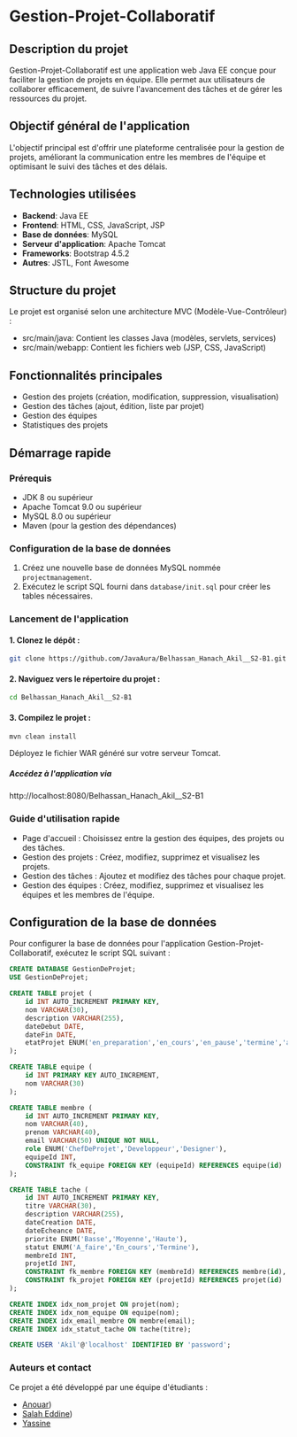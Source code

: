 # Gestion-Projet-Collaboratif

## Description du projet
Gestion-Projet-Collaboratif est une application web Java EE conçue pour faciliter la gestion de projets en équipe. Elle permet aux utilisateurs de collaborer efficacement, de suivre l'avancement des tâches et de gérer les ressources du projet.

## Objectif général de l'application
L'objectif principal est d'offrir une plateforme centralisée pour la gestion de projets, améliorant la communication entre les membres de l'équipe et optimisant le suivi des tâches et des délais.

## Technologies utilisées
- **Backend**: Java EE
- **Frontend**: HTML, CSS, JavaScript, JSP
- **Base de données**: MySQL
- **Serveur d'application**: Apache Tomcat
- **Frameworks**: Bootstrap 4.5.2
- **Autres**: JSTL, Font Awesome

## Structure du projet
Le projet est organisé selon une architecture MVC (Modèle-Vue-Contrôleur) :
+ src/main/java: Contient les classes Java (modèles, servlets, services)
+ src/main/webapp: Contient les fichiers web (JSP, CSS, JavaScript)
## Fonctionnalités principales
- Gestion des projets (création, modification, suppression, visualisation)
- Gestion des tâches (ajout, édition, liste par projet)
- Gestion des équipes
- Statistiques des projets

## Démarrage rapide

### Prérequis
- JDK 8 ou supérieur
- Apache Tomcat 9.0 ou supérieur
- MySQL 8.0 ou supérieur
- Maven (pour la gestion des dépendances)

### Configuration de la base de données
1. Créez une nouvelle base de données MySQL nommée `projectmanagement`.
2. Exécutez le script SQL fourni dans `database/init.sql` pour créer les tables nécessaires.

### Lancement de l'application
#### 1. Clonez le dépôt :
   ```bash
   git clone https://github.com/JavaAura/Belhassan_Hanach_Akil__S2-B1.git
   ```

#### 2. Naviguez vers le répertoire du projet :
```bash
cd Belhassan_Hanach_Akil__S2-B1
   ```
#### 3. Compilez le projet :
```bash
mvn clean install
```
Déployez le fichier WAR généré sur votre serveur Tomcat.
##### Accédez à l'application via 
http://localhost:8080/Belhassan_Hanach_Akil__S2-B1


### Guide d'utilisation rapide
- Page d'accueil : Choisissez entre la gestion des équipes, des projets ou des tâches.
- Gestion des projets : Créez, modifiez, supprimez et visualisez les projets.
- Gestion des tâches : Ajoutez et modifiez des tâches pour chaque projet.
- Gestion des équipes : Créez, modifiez, supprimez et visualisez les équipes et les membres de l'équipe.

## Configuration de la base de données

Pour configurer la base de données pour l'application Gestion-Projet-Collaboratif, exécutez le script SQL suivant :

```sql
CREATE DATABASE GestionDeProjet;
USE GestionDeProjet;

CREATE TABLE projet (
    id INT AUTO_INCREMENT PRIMARY KEY,
    nom VARCHAR(30),
    description VARCHAR(255),
    dateDebut DATE,
    dateFin DATE,
    etatProjet ENUM('en_preparation','en_cours','en_pause','termine','annule')
);

CREATE TABLE equipe (
    id INT PRIMARY KEY AUTO_INCREMENT,
    nom VARCHAR(30)
);

CREATE TABLE membre (
    id INT AUTO_INCREMENT PRIMARY KEY,
    nom VARCHAR(40),
    prenom VARCHAR(40),
    email VARCHAR(50) UNIQUE NOT NULL,
    role ENUM('ChefDeProjet','Developpeur','Designer'),
    equipeId INT,
    CONSTRAINT fk_equipe FOREIGN KEY (equipeId) REFERENCES equipe(id)
);

CREATE TABLE tache (
    id INT AUTO_INCREMENT PRIMARY KEY,
    titre VARCHAR(30),
    description VARCHAR(255),
    dateCreation DATE,
    dateEcheance DATE,
    priorite ENUM('Basse','Moyenne','Haute'),
    statut ENUM('A_faire','En_cours','Termine'),
    membreId INT,
    projetId INT,
    CONSTRAINT fk_membre FOREIGN KEY (membreId) REFERENCES membre(id),
    CONSTRAINT fk_projet FOREIGN KEY (projetId) REFERENCES projet(id)
);

CREATE INDEX idx_nom_projet ON projet(nom);
CREATE INDEX idx_nom_equipe ON equipe(nom);
CREATE INDEX idx_email_membre ON membre(email);
CREATE INDEX idx_statut_tache ON tache(titre);

CREATE USER 'Akil'@'localhost' IDENTIFIED BY 'password';
```

### Auteurs et contact
Ce projet a été développé par une équipe d'étudiants :

- [Anouar](https://github.com/BelAnouar))
- [Salah Eddine](https://github.com/AkilSalah))
- [Yassine](https://github.com/Yassinean)
